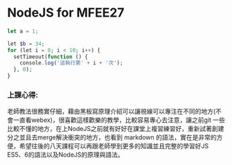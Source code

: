# NodeJS for MFEE27
```javascript
let a = 1;
```
```php
let $b = 34;
for (let i = 0; i < 10; i++) {
  setTimeout(function () {
    console.log('這執行第' + i + '次');
  }, 0);
}
```
### 上課心得: 
老師教法很務實仔細，藉由黑板寫原理介紹可以讓視線可以專注在不同的地方(不會一直看webex)，很喜歡這樣歡樂的教學，比較容易專心去注意，讓之前git 一些比較不懂的地方，在上NodeJS之前就有好好在課堂上複習練習好，重新試著創建分之並且去merge解決衝突的地方，也看到 markdown 的語法，實在是非常的方便，希望往後的八天課程可以再跟老師學到更多的知識並且完整的學習好JS ES5、6的語法以及NodeJS的原理與語法。



